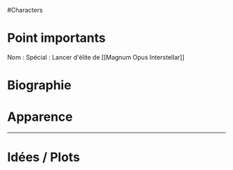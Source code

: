 #Characters
# Point importants
Nom : 
Spécial : Lancer d'élite de [[Magnum Opus Interstellar]]

# Biographie


# Apparence


---

# Idées / Plots